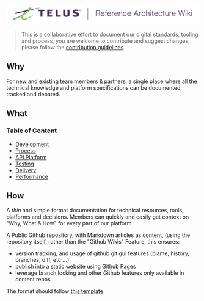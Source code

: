 ![Reference Architecture Wiki Logo](logo.png "Reference Architecture Wiki")
---
> This is a collaborative effort to document our digital standards, tooling and process, you are welcome to contribute and suggest changes, please follow the [contribution guidelines](.github/CONTRIBUTING.md)

## Why

For new and existing team members & partners, a single place where all the technical knowledge and platform specifications can be documented, tracked and debated.

## What

### Table of Content

- [Development](development/)
- [Process](process/)
- [API Platform](api/)
- [Testing](testing/)
- [Delivery](delivery/)
- [Performance](performance/)

## How

A *thin* and simple format documentation for technical resources, tools, platforms and decisions. Members can quickly and easily get context on "Why, What & How" for every part of our platform

A Public Github repository, with Markdown articles as content, (using the repository itself, rather than the "Github Wikis" Feature, this ensures:

- version tracking, and usage of github git gui features (blame, history, branches, diff, etc ...)
- publish into a static website using Github Pages
- leverage branch locking and other Github features only available in content repos

The format should follow [this template](.template.md)